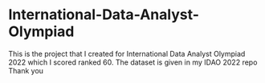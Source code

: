 # International-Data-Analyst-Olympiad

This is the project that I created for International Data Analyst Olympiad 2022 which I scored ranked 60.
The dataset is given in my IDAO 2022 repo
Thank you
